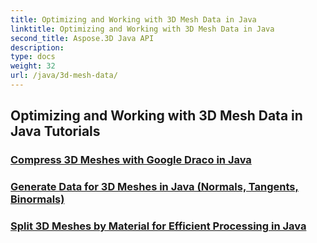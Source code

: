 ```yaml
---
title: Optimizing and Working with 3D Mesh Data in Java
linktitle: Optimizing and Working with 3D Mesh Data in Java
second_title: Aspose.3D Java API
description: 
type: docs
weight: 32
url: /java/3d-mesh-data/
---
```


## Optimizing and Working with 3D Mesh Data in Java Tutorials
### [Compress 3D Meshes with Google Draco in Java](./compress-meshes-google-draco/)
### [Generate Data for 3D Meshes in Java (Normals, Tangents, Binormals)](./generate-mesh-data/)
### [Split 3D Meshes by Material for Efficient Processing in Java](./split-meshes-by-material/)